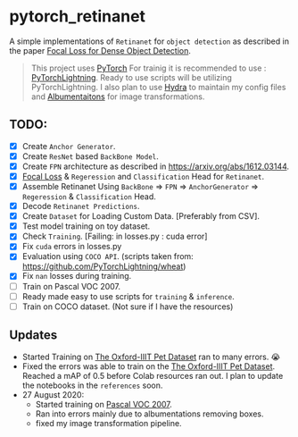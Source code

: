 # pytorch_retinanet
A simple implementations of `Retinanet` for `object detection` as described in the paper [Focal Loss for Dense Object Detection](https://arxiv.org/abs/1708.02002).

> This project uses [PyTorch](https://pytorch.org/)
> For trainig it is recommended to use : [PyTorchLightning](https://github.com/PyTorchLightning/pytorch-lightning). Ready to use scripts will be utilizing PyTorchLightning.
> I also plan to use [Hydra](https://github.com/facebookresearch/hydra) to maintain my config files and [Albumentaitons](https://github.com/albumentations-team/albumentations) for image transformations.

## TODO: 
- [x] Create `Anchor Generator`.
- [x] Create `ResNet` based `BackBone Model`.
- [x] Create `FPN` architecture as described in https://arxiv.org/abs/1612.03144.
- [x] [Focal Loss](https://arxiv.org/abs/1708.02002) & `Regeression` and `Classification` Head for `Retinanet`.
- [x] Assemble Retinanet Using `BackBone` => `FPN` => `AnchorGenerator` => `Regeression` & `Classification` Head.
- [x] Decode `Retinanet Predictions`. 
- [x] Create `Dataset` for Loading Custom Data. [Preferably from CSV].
- [x] Test model training on toy dataset.
- [x] Check `Training`. [Failing: in losses.py : cuda error]
- [x] Fix `cuda` errors in losses.py
- [x] Evaluation using `COCO API`. (scripts taken from: https://github.com/PyTorchLightning/wheat)
- [x] Fix `nan` losses during training.
- [ ] Train on Pascal VOC 2007.
- [ ] Ready made easy to use scripts for `training` & `inference`.
- [ ] Train on COCO dataset. (Not sure if I have the resources)

## Updates
- Started Training on [The Oxford-IIIT Pet Dataset](https://www.robots.ox.ac.uk/~vgg/data/pets/) ran to many errors. 😭
- Fixed the errors was able to train on the [The Oxford-IIIT Pet Dataset](https://www.robots.ox.ac.uk/~vgg/data/pets/). Reached a mAP of 0.5 before Colab resources ran out. I plan to update the notebooks in the `references` soon.
- 27 August 2020:
  - Started training on [Pascal VOC 2007](http://host.robots.ox.ac.uk/pascal/VOC/voc2007/index.html).
  - Ran into errors mainly due to albumentations removing boxes.
  - fixed my image transformation pipeline.

